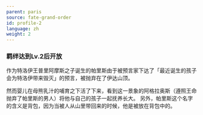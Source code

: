 ```yaml
---
parent: paris
source: fate-grand-order
id: profile-2
language: zh
weight: 2
---
```


### 羁绊达到Lv.2后开放

作为特洛伊王普里阿摩斯之子诞生的帕里斯由于被预言家下达了「最近诞生的孩子会为特洛伊带来毁灭」的预言，被抛弃在了伊达山顶。

然而婴儿在母熊乳汁的哺育之下活了下来，看到这一景象的阿格拉奥斯（遵照王命抛弃了帕里斯的男人）将他与自己的孩子一起抚养长大。
另外，帕里斯这个名字的含义是背包，因为当被人从山里带回来的时候，他是被放在背包中的。
